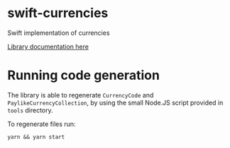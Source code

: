 # swift-currencies
Swift implementation of currencies

[Library documentation here](./PaylikeCurrencies)

# Running code generation

The library is able to regenerate `CurrencyCode` and `PaylikeCurrencyCollection`, by using the small Node.JS script provided in `tools` directory.

To regenerate files run:
```
yarn && yarn start
```
